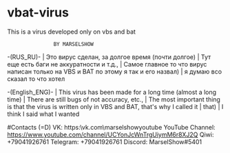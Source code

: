 # vbat-virus
This is a virus developed only on vbs and bat

                   BY MARSELSHOW					  

-(RUS_RU)-
| Это вирус сделан, за долгое время (почти долгое)
| Тут еще есть баги не аккуратности и т.д.,
| Самое главное то что вирус написан только на VBS и BAT по этому я так и его назвал)
| я думаю всо сказал то что хотел

-(English_ENG)-
| This virus has been made for a long time (almost a long time)
| There are still bugs of not accuracy, etc.,
| The most important thing is that the virus is written only in VBS and BAT, that's why I called it | that)
| I think I said what I wanted

#Contacts (=D)
VK: https:\\vk.com\marselshowyoutube
YouTube Channel: https://www.youtube.com/channel/UCYonJcWnTrgUiymM6r8XJ2Q
Qiwi: +79041926761
Telegram: +79041926761
Discord: MarselShow#5401
